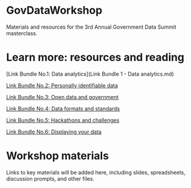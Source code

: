 # GovDataWorkshop
Materials and resources for the 3rd Annual Government Data Summit masterclass.

# Learn more: resources and reading
[Link Bundle No.1: Data analytics](Link Bundle 1 - Data analytics.md)

[Link Bundle No.2: Personally identifiable data](/Link%20Bundle%202%20-%20Personally%20identifiable%20data)

[Link Bundle No.3: Open data and government](/Link%20Bundle%203%20-%20Open%20data%20and%20government)

[Link Bundle No.4: Data formats and standards](/Link%20Bundle%204%20-%20Data%20formats%20and%20standards)

[Link Bundle No.5: Hackathons and challenges](/Link%20Bundle%205%20-%20Hackathons%20and%20challenges)

[Link Bundle No.6: Displaying your data](/Link%20Bundle%206%20-%20Displaying%20your%20data)

# Workshop materials
Links to key materials will be added here, including slides, spreadsheets, discussion prompts, and other files.
